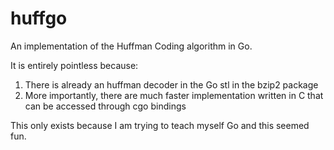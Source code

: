 # huffgo

An implementation of the Huffman Coding algorithm in Go.

It is entirely pointless because:
1. There is already an huffman decoder in the Go stl in the bzip2 package
2. More importantly, there are much faster implementation written in C that can be accessed through cgo bindings

This only exists because I am trying to teach myself Go and this seemed fun.